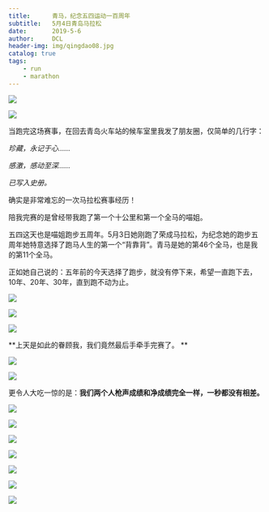 ```yaml
---
title:      青马，纪念五四运动一百周年
subtitle:   5月4日青岛马拉松
date:       2019-5-6
author:     DCL
header-img: img/qingdao08.jpg
catalog: true
tags:
    - run
    - marathon
---
```


![](http://daichunlei.com/img/qingdao01.jpg)

![](http://daichunlei.com/img/qingdao02.jpg)

当跑完这场赛事，在回去青岛火车站的候车室里我发了朋友圈，仅简单的几行字：

*珍藏，永记于心……*

*感激，感动至深……*

*已写入史册。*

确实是非常难忘的一次马拉松赛事经历！

陪我完赛的是曾经带我跑了第一个十公里和第一个全马的喵姐。

五四这天也是喵姐跑步五周年。5月3日她刚跑了荣成马拉松，为纪念她的跑步五周年她特意选择了跑马人生的第一个“背靠背”。青马是她的第46个全马，也是我的第11个全马。

正如她自己说的：五年前的今天选择了跑步，就没有停下来，希望一直跑下去，10年、20年、30年，直到跑不动为止。

![](http://daichunlei.com/img/qingdao12.jpg)

![](http://daichunlei.com/img/qingdao13.jpg)

![](http://daichunlei.com/img/qingdao14.jpg)

**上天是如此的眷顾我，我们竟然最后手牵手完赛了。 **


![](http://daichunlei.com/img/qingdao11.jpg)

![](http://daichunlei.com/img/qingdao05.jpg)

更令人大吃一惊的是：**我们两个人枪声成绩和净成绩完全一样，一秒都没有相差。**


![](http://daichunlei.com/img/qingdao06.jpg)

![](http://daichunlei.com/img/qingdao07.jpg)

![](http://daichunlei.com/img/qingdao08.jpg)

![](http://daichunlei.com/img/qingdao09.jpg)

![](http://daichunlei.com/img/qingdao10.jpg)


![](http://daichunlei.com/img/qingdao03.jpg)


![](http://daichunlei.com/img/qingdao04.jpg)

